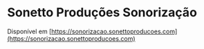 # Sonetto Produções Sonorização

Disponível em [https://sonorizacao.sonettoproducoes.com](https://sonorizacao.sonettoproducoes.com)
